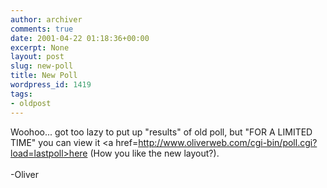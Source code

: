 ```yaml
---
author: archiver
comments: true
date: 2001-04-22 01:18:36+00:00
excerpt: None
layout: post
slug: new-poll
title: New Poll
wordpress_id: 1419
tags:
- oldpost
---
```


Woohoo... got too lazy to put up "results" of old poll, but "FOR A LIMITED TIME" you can view it <a href=http://www.oliverweb.com/cgi-bin/poll.cgi?load=lastpoll>here</a> (How you like the new layout?).<br /><br />-Oliver